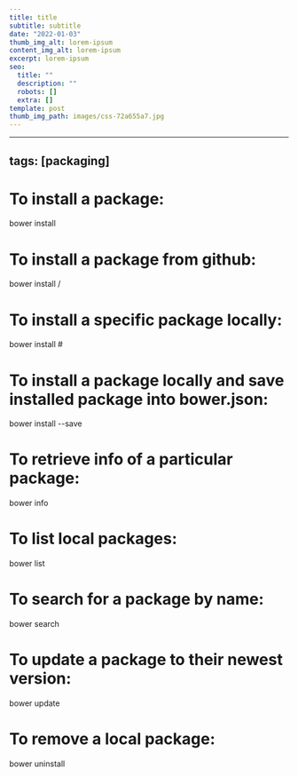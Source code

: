 ```yaml
---
title: title
subtitle: subtitle
date: "2022-01-03"
thumb_img_alt: lorem-ipsum
content_img_alt: lorem-ipsum
excerpt: lorem-ipsum
seo:
  title: ""
  description: ""
  robots: []
  extra: []
template: post
thumb_img_path: images/css-72a655a7.jpg
---
```


---

## tags: [packaging]

# To install a package:

bower install <package>

# To install a package from github:

bower install <user>/<repo>

# To install a specific package locally:

bower install <package>#<version>

# To install a package locally and save installed package into bower.json:

bower install <package> --save

# To retrieve info of a particular package:

bower info <package>

# To list local packages:

bower list

# To search for a package by name:

bower search <package>

# To update a package to their newest version:

bower update <package>

# To remove a local package:

bower uninstall <package>
